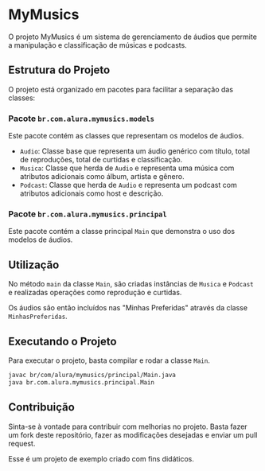 # MyMusics

O projeto MyMusics é um sistema de gerenciamento de áudios que permite a manipulação e classificação de músicas e podcasts.

## Estrutura do Projeto

O projeto está organizado em pacotes para facilitar a separação das classes:

### Pacote `br.com.alura.mymusics.models`

Este pacote contém as classes que representam os modelos de áudios.

- `Audio`: Classe base que representa um áudio genérico com título, total de reproduções, total de curtidas e classificação.
- `Musica`: Classe que herda de `Audio` e representa uma música com atributos adicionais como álbum, artista e gênero.
- `Podcast`: Classe que herda de `Audio` e representa um podcast com atributos adicionais como host e descrição.

### Pacote `br.com.alura.mymusics.principal`

Este pacote contém a classe principal `Main` que demonstra o uso dos modelos de áudios.

## Utilização

No método `main` da classe `Main`, são criadas instâncias de `Musica` e `Podcast` e realizadas operações como reprodução e curtidas.

Os áudios são então incluídos nas "Minhas Preferidas" através da classe `MinhasPreferidas`.

## Executando o Projeto

Para executar o projeto, basta compilar e rodar a classe `Main`.

```bash
javac br/com/alura/mymusics/principal/Main.java
java br.com.alura.mymusics.principal.Main
```

## Contribuição
Sinta-se à vontade para contribuir com melhorias no projeto. Basta fazer um fork deste repositório, fazer as modificações desejadas e enviar um pull request.

Esse é um projeto de exemplo criado com fins didáticos.
